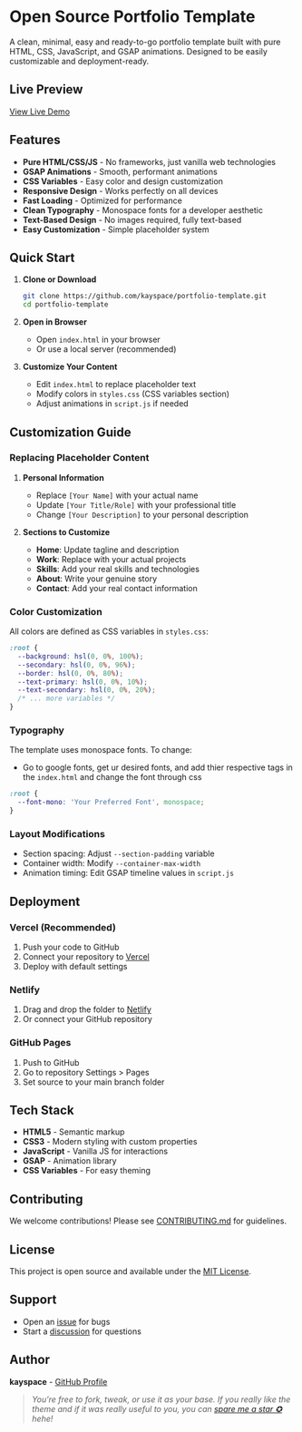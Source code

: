 # Open Source Portfolio Template

A clean, minimal, easy and ready-to-go portfolio template built with pure HTML, CSS, JavaScript, and GSAP animations. Designed to be easily customizable and deployment-ready.

## Live Preview

[View Live Demo](https://opensource-portfolio-template.vercel.app)

## Features

- **Pure HTML/CSS/JS** - No frameworks, just vanilla web technologies
- **GSAP Animations** - Smooth, performant animations
- **CSS Variables** - Easy color and design customization
- **Responsive Design** - Works perfectly on all devices
- **Fast Loading** - Optimized for performance
- **Clean Typography** - Monospace fonts for a developer aesthetic
- **Text-Based Design** - No images required, fully text-based
- **Easy Customization** - Simple placeholder system

## Quick Start

1. **Clone or Download**
   ```bash
   git clone https://github.com/kayspace/portfolio-template.git
   cd portfolio-template
   ```

2. **Open in Browser**
   - Open `index.html` in your browser
   - Or use a local server (recommended)

3. **Customize Your Content**
   - Edit `index.html` to replace placeholder text
   - Modify colors in `styles.css` (CSS variables section)
   - Adjust animations in `script.js` if needed

## Customization Guide

### Replacing Placeholder Content

1. **Personal Information**
   - Replace `[Your Name]` with your actual name
   - Update `[Your Title/Role]` with your professional title
   - Change `[Your Description]` to your personal description

2. **Sections to Customize**
   - **Home**: Update tagline and description
   - **Work**: Replace with your actual projects
   - **Skills**: Add your real skills and technologies
   - **About**: Write your genuine story
   - **Contact**: Add your real contact information

### Color Customization

All colors are defined as CSS variables in `styles.css`:

```css
:root {
  --background: hsl(0, 0%, 100%);
  --secondary: hsl(0, 0%, 96%);
  --border: hsl(0, 0%, 80%);
  --text-primary: hsl(0, 0%, 10%);
  --text-secondary: hsl(0, 0%, 20%);
  /* ... more variables */
}
```

### Typography

The template uses monospace fonts. To change:

  - Go to google fonts, get ur desired fonts, and add thier respective tags in the `index.html` and change the font through css

```css
:root {
  --font-mono: 'Your Preferred Font', monospace;
}
```

### Layout Modifications

- Section spacing: Adjust `--section-padding` variable
- Container width: Modify `--container-max-width`
- Animation timing: Edit GSAP timeline values in `script.js`

## Deployment

### Vercel (Recommended)

1. Push your code to GitHub
2. Connect your repository to [Vercel](https://vercel.com)
3. Deploy with default settings

### Netlify

1. Drag and drop the folder to [Netlify](https://netlify.com)
2. Or connect your GitHub repository

### GitHub Pages

1. Push to GitHub
2. Go to repository Settings > Pages
3. Set source to your main branch folder

## Tech Stack

- **HTML5** - Semantic markup
- **CSS3** - Modern styling with custom properties
- **JavaScript** - Vanilla JS for interactions
- **GSAP** - Animation library
- **CSS Variables** - For easy theming

## Contributing

We welcome contributions! Please see [CONTRIBUTING.md](CONTRIBUTING.md) for guidelines.

## License

This project is open source and available under the [MIT License](LICENSE).

## Support

- Open an [issue](https://github.com/kayspace/portfolio-template/issues) for bugs
- Start a [discussion](https://github.com/kayspace/portfolio-template/discussions) for questions

## Author

**kayspace** - [GitHub Profile](https://github.com/kayspace)  

>*You’re free to fork, tweak, or use it as your base.
If you really like the theme and if it was really useful to you, you can [spare me a star ✪](https://github.com/kayspace/portfolio-template) hehe!*